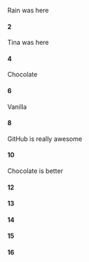 Rain was here
#### 2
Tina was here
#### 4
Chocolate
#### 6
Vanilla
#### 8
GitHub is really awesome
#### 10
Chocolate is better
#### 12
#### 13
#### 14
#### 15
#### 16
